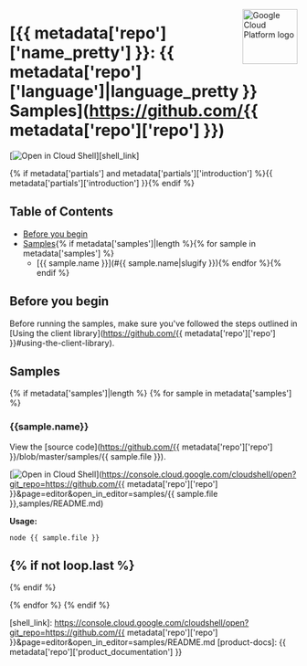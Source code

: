 [//]: # "This README.md file is auto-generated, all changes to this file will be lost."
[//]: # "To regenerate it, use `python -m synthtool`."
<img src="https://avatars2.githubusercontent.com/u/2810941?v=3&s=96" alt="Google Cloud Platform logo" title="Google Cloud Platform" align="right" height="96" width="96"/>

# [{{ metadata['repo']['name_pretty'] }}: {{ metadata['repo']['language']|language_pretty }} Samples](https://github.com/{{ metadata['repo']['repo'] }})

[![Open in Cloud Shell][shell_img]][shell_link]

{% if metadata['partials'] and metadata['partials']['introduction'] %}{{ metadata['partials']['introduction'] }}{% endif %}

## Table of Contents

* [Before you begin](#before-you-begin)
* [Samples](#samples){% if metadata['samples']|length %}{% for sample in metadata['samples'] %}
  * [{{ sample.name }}](#{{ sample.name|slugify }}){% endfor %}{% endif %}

## Before you begin

Before running the samples, make sure you've followed the steps outlined in
[Using the client library](https://github.com/{{ metadata['repo']['repo']  }}#using-the-client-library).

## Samples
{% if metadata['samples']|length %}
{% for sample in metadata['samples'] %}

### {{sample.name}}

View the [source code](https://github.com/{{ metadata['repo']['repo']  }}/blob/master/samples/{{ sample.file }}).

[![Open in Cloud Shell][shell_img]](https://console.cloud.google.com/cloudshell/open?git_repo=https://github.com/{{ metadata['repo']['repo']  }}&page=editor&open_in_editor=samples/{{ sample.file }},samples/README.md)

__Usage:__


`node {{ sample.file }}`

{% if not loop.last %}
-----
{% endif %}

{% endfor %}
{% endif %}

[shell_img]: https://gstatic.com/cloudssh/images/open-btn.png
[shell_link]: https://console.cloud.google.com/cloudshell/open?git_repo=https://github.com/{{ metadata['repo']['repo']  }}&page=editor&open_in_editor=samples/README.md
[product-docs]: {{ metadata['repo']['product_documentation'] }}